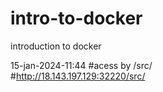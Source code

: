 # intro-to-docker
introduction to docker

15-jan-2024-11:44
#acess by /src/  
#http://18.143.197.129:32220/src/
 
